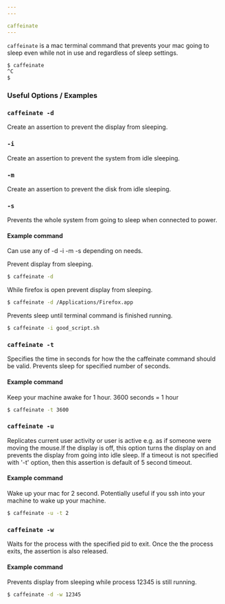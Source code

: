 ```yaml
---
---

caffeinate
---
```

`caffeinate` is a mac terminal command that prevents your mac going to sleep even while not in use and regardless of sleep settings.

~~~ bash
$ caffeinate
^C
$ 
~~~

<!--more-->

### Useful Options / Examples

### `caffeinate -d`
Create an assertion to prevent the display from sleeping.

### `-i`
Create an assertion to prevent the system from idle sleeping.


### `-m`
Create an assertion to prevent the disk from idle sleeping.

### `-s`
Prevents the whole system from going to sleep when connected to power.

#### Example command
Can use any of -d -i -m -s depending on needs.

Prevent display from sleeping.

~~~ bash
$ caffeinate -d
~~~

While firefox is open prevent display from sleeping.

~~~ bash
$ caffeinate -d /Applications/Firefox.app
~~~

Prevents sleep until terminal command is finished running. 

~~~ bash
$ caffeinate -i good_script.sh
~~~

### `caffeinate -t`
Specifies the time in seconds for how the the caffeinate command should be valid. Prevents sleep for specified number of seconds.

#### Example command
Keep your machine awake for 1 hour. 3600 seconds  = 1 hour

~~~ bash
$ caffeinate -t 3600
~~~

### `caffeinate -u`
Replicates current user activity or user is active e.g. as if someone were moving the mouse.If the display is off, this option turns the display on and prevents the display from going
           into idle sleep. If a timeout is not specified with '-t' option, then this assertion is
           default of 5 second timeout.

#### Example command
Wake up your mac for 2 second. Potentially useful if you ssh into your machine to wake up your machine.

~~~ bash
$ caffeinate -u -t 2
~~~

### `caffeinate -w`
Waits for the process with the specified pid to exit. Once the the process exits, the assertion is also released.

#### Example command
Prevents display from sleeping while process 12345 is still running.

~~~ bash
$ caffeinate -d -w 12345
~~~